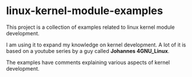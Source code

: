 # linux-kernel-module-examples

This project is a collection of examples related to linux kernel module development.

I am using it to expand my knowledge on kernel development. A lot of it is based on a youtube series by a guy called **Johannes 4GNU_Linux**.

The examples have comments explaining various aspects of kernel development.
